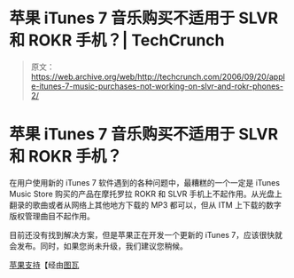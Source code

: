 # 苹果 iTunes 7 音乐购买不适用于 SLVR 和 ROKR 手机？| TechCrunch

> 原文：<https://web.archive.org/web/http://techcrunch.com/2006/09/20/apple-itunes-7-music-purchases-not-working-on-slvr-and-rokr-phones-2/>

# 苹果 iTunes 7 音乐购买不适用于 SLVR 和 ROKR 手机？

在用户使用新的 iTunes 7 软件遇到的各种问题中，最糟糕的一个一定是 iTunes Music Store 购买的产品在摩托罗拉 ROKR 和 SLVR 手机上不起作用。从光盘上翻录的歌曲或者从网络上其他地方下载的 MP3 都可以，但从 ITM 上下载的数字版权管理曲目不起作用。

目前还没有找到解决方案，但是苹果正在开发一个更新的 iTunes 7，应该很快就会发布。同时，如果您尚未升级，我们建议您稍候。

[苹果支持](https://web.archive.org/web/20130627204930/http://discussions.apple.com/thread.jspa?messageID=3154782#3154782)【经由[图瓦](https://web.archive.org/web/20130627204930/http://www.tuaw.com/2006/09/19/itunes-7-music-purchases-dont-play-on-itunes-phones/)